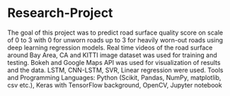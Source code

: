 # Research-Project
The goal of this project was to predict road surface quality score on scale of 0 to 3 with 0 for unworn roads up to 3 for 
heavily worn-out roads using deep learning regression models.
Real time videos of the road surface around Bay Area, CA and KITTI image dataset was used for training and testing.
Bokeh and Google Maps API was used for visualization of results and the data.
LSTM, CNN-LSTM, SVR, Linear regression were used. 
Tools and Programming Languages: Python (Scikit, Pandas, NumPy, matplotlib, csv etc.),
Keras with TensorFlow background, OpenCV, Jupyter notebook     
